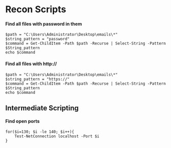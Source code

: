 # Recon Scripts



#### Find all files with password in them

```
$path = "C:\Users\Administrator\Desktop\emails\*"
$string_pattern = "password"
$command = Get-ChildItem -Path $path -Recurse | Select-String -Pattern $String_pattern
echo $command
```

#### Find all files with http://

```
$path = "C:\Users\Administrator\Desktop\emails\*"
$string_pattern = "https://"
$command = Get-ChildItem -Path $path -Recurse | Select-String -Pattern $String_pattern
echo $command
```



## Intermediate Scripting

#### Find open ports

```
for($i=130; $i -le 140; $i++){
    Test-NetConnection localhost -Port $i
}
```
